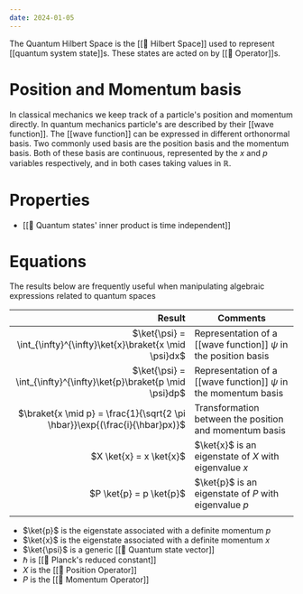 ```yaml
---
date: 2024-01-05
---
```

The Quantum Hilbert Space is the [[📘 Hilbert Space]] used to represent [[quantum system state]]s. These states are acted on by [[📘 Operator]]s.

# Position and Momentum basis

In classical mechanics we keep track of a particle's position and momentum directly. In quantum mechanics particle's are described by their [[wave function]]. The [[wave function]] can be expressed in different orthonormal basis. Two commonly used basis are the position basis and the momentum basis. Both of these basis are continuous, represented by the $x$ and $p$ variables respectively, and in both cases taking values in $\mathbb{R}$.

# Properties
- [[📗 Quantum states' inner product is time independent]]

# Equations
The results below are frequently useful when manipulating algebraic expressions related to quantum spaces

|                                                                      Result | Comments                                                           |
| --------------------------------------------------------------------------: | ------------------------------------------------------------------ |
|          $\ket{\psi} = \int_{\infty}^{\infty}\ket{x}\braket{x \mid \psi}dx$ | Representation of a [[wave function]] $\psi$ in the position basis |
|          $\ket{\psi} = \int_{\infty}^{\infty}\ket{p}\braket{p \mid \psi}dp$ | Representation of a [[wave function]] $\psi$ in the momentum basis |
| $\braket{x \mid p} = \frac{1}{\sqrt{2 \pi \hbar}}\exp{(\frac{i}{\hbar}px)}$ | Transformation between the position and momentum basis             |
|                                                     $X \ket{x} = x \ket{x}$ | $\ket{x}$ is an eigenstate of $X$ with eigenvalue $x$              |
|                                                     $P \ket{p} = p \ket{p}$ | $\ket{p}$ is an eigenstate of $P$ with eigenvalue $p$              |
|                                                                             |                                                                    |

- $\ket{p}$ is the eigenstate associated with a definite momentum $p$
- $\ket{x}$ is the eigenstate associated with a definite momentum $x$
- $\ket{\psi}$ is a generic [[📘 Quantum state vector]]
- $\hbar$ is [[📘 Planck's reduced constant]]
- $X$ is the [[📘 Position Operator]]
- $P$ is the [[📘 Momentum Operator]]
